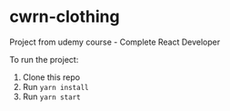 # cwrn-clothing
Project from udemy course - Complete React Developer

To run the project:

1. Clone this repo
2. Run `yarn install`
3. Run `yarn start`
